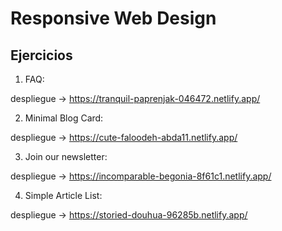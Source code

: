 # Responsive Web Design

## Ejercicios

1. FAQ:

  despliegue -> https://tranquil-paprenjak-046472.netlify.app/

2. Minimal Blog Card:

  despliegue -> https://cute-faloodeh-abda11.netlify.app/

3. Join our newsletter:

  despliegue -> https://incomparable-begonia-8f61c1.netlify.app/

4. Simple Article List:

  despliegue -> https://storied-douhua-96285b.netlify.app/